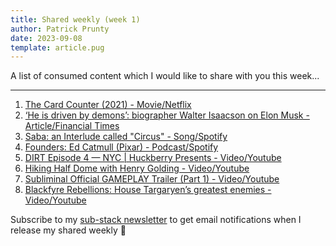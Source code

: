 ```yaml
---
title: Shared weekly (week 1)
author: Patrick Prunty
date: 2023-09-08
template: article.pug
---
```


A list of consumed content which I would like to share with you this week...

---

1. <a href="https://www.netflix.com/ie/title/81474485" target="_blank" rel="noopener noreferrer">The Card Counter (2021) - Movie/Netflix</a>
2. <a href="https://www.ft.com/content/f02d235e-3094-4e7f-9ad2-0f06d842c172" target="_blank" rel="noopener noreferrer">‘He is driven by demons’: biographer Walter Isaacson on Elon Musk - Article/Financial Times</a>
3. <a href="https://open.spotify.com/track/2Lmpxi7j95HOvsR6zj1Fl3?si=f280c5629f0a40e2" target="_blank" rel="noopener noreferrer">Saba: an Interlude called "Circus" - Song/Spotify</a>
4. <a href="https://open.spotify.com/track/2Lmpxi7j95HOvsR6zj1Fl3?si=f280c5629f0a40e2" target="_blank" rel="noopener noreferrer">Founders: Ed Catmull (Pixar) - Podcast/Spotify</a>
5. <a href="https://www.youtube.com/watch?v=3gNph25gxhw&t=757s" target="_blank" rel="noopener noreferrer">DIRT Episode 4 — NYC | Huckberry Presents - Video/Youtube</a>
6. <a href="https://www.youtube.com/watch?v=FbOGEZIfPF0" target="_blank" rel="noopener noreferrer">Hiking Half Dome with Henry Golding - Video/Youtube</a>
7. <a href="https://www.youtube.com/watch?v=Oe8lU18G89Q" target="_blank" rel="noopener noreferrer">Subliminal Official GAMEPLAY Trailer (Part 1) - Video/Youtube</a>
8. <a href="https://www.youtube.com/watch?v=MZCltCw1qqE" target="_blank" rel="noopener noreferrer">Blackfyre Rebellions: House Targaryen’s greatest enemies - Video/Youtube</a>

Subscribe to my <a href="https://patrickprunty.substack.com?utm_source=navbar&utm_medium=web&r=1mwzzd " target="_blank" rel="noopener noreferrer">sub-stack newsletter</a> to get email notifications when I release my shared weekly 🙂
